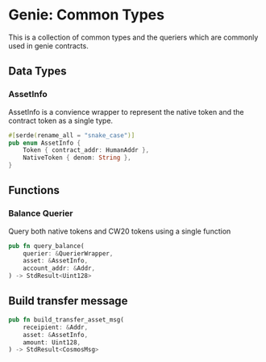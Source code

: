 # Genie: Common Types

This is a collection of common types and the queriers which are commonly used in genie contracts.

## Data Types

### AssetInfo

AssetInfo is a convience wrapper to represent the native token and the contract token as a single type.

```rust
#[serde(rename_all = "snake_case")]
pub enum AssetInfo {
    Token { contract_addr: HumanAddr },
    NativeToken { denom: String },
}
```

## Functions

### Balance Querier

Query both native tokens and CW20 tokens using a single function

```rust
pub fn query_balance(
    querier: &QuerierWrapper,
    asset: &AssetInfo,
    account_addr: &Addr,
) -> StdResult<Uint128>
```

## Build transfer message

```rust
pub fn build_transfer_asset_msg(
    receipient: &Addr,
    asset: &AssetInfo,
    amount: Uint128,
) -> StdResult<CosmosMsg>
```
